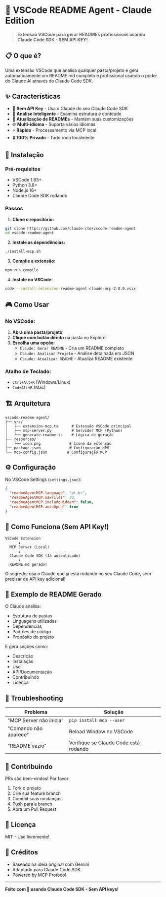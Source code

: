 # 🔧 VSCode README Agent - Claude Edition

> **Extensão VSCode para gerar READMEs profissionais usando Claude Code SDK - SEM API KEY!**

## 📋 O que é?

Uma extensão VSCode que analisa qualquer pasta/projeto e gera automaticamente um README.md completo e profissional usando o poder do Claude AI através do Claude Code SDK.

## ✨ Características

- 🤖 **Sem API Key** - Usa o Claude do seu Claude Code SDK
- 📁 **Análise Inteligente** - Examina estrutura e conteúdo
- 🔄 **Atualização de READMEs** - Mantém suas customizações
- 🌐 **Multi-idioma** - Suporta vários idiomas
- ⚡ **Rápido** - Processamento via MCP local
- 🔒 **100% Privado** - Tudo roda localmente

## 🚀 Instalação

### Pré-requisitos
- VSCode 1.83+
- Python 3.8+
- Node.js 16+
- Claude Code SDK rodando

### Passos

1. **Clone o repositório:**
```bash
git clone https://github.com/claude-cto/vscode-readme-agent
cd vscode-readme-agent
```

2. **Instale as dependências:**
```bash
./install-mcp.sh
```

3. **Compile a extensão:**
```bash
npm run compile
```

4. **Instale no VSCode:**
```bash
code --install-extension readme-agent-claude-mcp-2.0.0.vsix
```

## 🎮 Como Usar

### No VSCode:

1. **Abra uma pasta/projeto**
2. **Clique com botão direito** na pasta no Explorer
3. **Escolha uma opção:**
   - `Claude: Gerar README` - Cria um README completo
   - `Claude: Analisar Projeto` - Análise detalhada em JSON
   - `Claude: Atualizar README` - Atualiza README existente

### Atalho de Teclado:
- `Ctrl+Alt+R` (Windows/Linux)
- `Cmd+Alt+R` (Mac)

## 🏗️ Arquitetura

```
vscode-readme-agent/
├── src/
│   ├── extension-mcp.ts      # Extensão VSCode principal
│   ├── mcp-server.py         # Servidor MCP (Python)
│   └── generate-readme.ts    # Lógica de geração
├── resources/
│   └── icon.png             # Ícone da extensão
├── package.json             # Configuração NPM
└── mcp-config.json         # Configuração MCP
```

## ⚙️ Configuração

No VSCode Settings (`settings.json`):

```json
{
  "readmeAgentMCP.language": "pt-br",
  "readmeAgentMCP.maxFiles": 30,
  "readmeAgentMCP.includeHidden": false,
  "readmeAgentMCP.autoOpen": true
}
```

## 🔌 Como Funciona (Sem API Key!)

```
VSCode Extension
      ↓
  MCP Server (Local)
      ↓
  Claude Code SDK (Já autenticado)
      ↓
  README.md gerado!
```

O segredo: usa o Claude que já está rodando no seu Claude Code, sem precisar de API key adicional!

## 📝 Exemplo de README Gerado

O Claude analisa:
- Estrutura de pastas
- Linguagens utilizadas
- Dependências
- Padrões de código
- Propósito do projeto

E gera seções como:
- Descrição
- Instalação
- Uso
- API/Documentação
- Contribuindo
- Licença

## 🐛 Troubleshooting

| Problema | Solução |
|----------|---------|
| "MCP Server não inicia" | `pip install mcp --user` |
| "Comando não aparece" | Reload Window no VSCode |
| "README vazio" | Verifique se Claude Code está rodando |

## 🤝 Contribuindo

PRs são bem-vindos! Por favor:
1. Fork o projeto
2. Crie sua feature branch
3. Commit suas mudanças
4. Push para a branch
5. Abra um Pull Request

## 📜 Licença

MIT - Use livremente!

## 🙏 Créditos

- Baseado na ideia original com Gemini
- Adaptado para Claude Code SDK
- Powered by MCP Protocol

---

**Feito com 💜 usando Claude Code SDK - Sem API keys!**